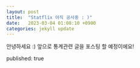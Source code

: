 ```yaml
---
layout: post
title:  "Statflix 아직 공사중 : )"
date:   2023-03-04 01:08:10 +0900
categories: jekyll update
---
```


안녕하세요 :)
앞으로 통계관련 글을 포스팅 할 예정이에요!


published: true
